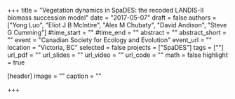 +++
title = "Vegetation dynamics in SpaDES: the recoded LANDIS-II biomass succession model"
date = "2017-05-07"
draft = false
authors = ["Yong Luo", "Eliot J B McIntire", "Alex M Chubaty", "David Andison", "Steve G Cumming"]
#time_start = ""
#time_end = ""
abstract = ""
abstract_short = ""
event = "Canadian Society for Ecology and Evolution"
event_url = ""
location = "Victoria, BC"
selected = false
projects = ["SpaDES"]
tags = [""]
url_pdf = ""
url_slides = ""
url_video = ""
url_code = ""
math = false
highlight = true

[header]
image = ""
caption = ""

+++
